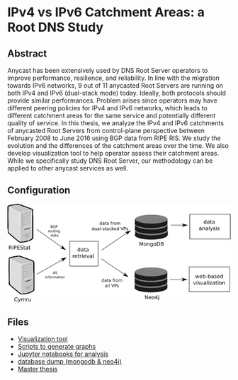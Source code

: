 # IPv4 vs IPv6 Catchment Areas: a Root DNS Study

## Abstract

Anycast has been extensively used by DNS Root Server operators to improve
performance, resilience, and reliability. In line with the migration 
towards IPv6 networks, 9 out of 11 anycasted Root Servers are running on
both IPv4 and IPv6 (dual-stack mode) today. Ideally, both protocols should
provide similar performances. Problem arises since operators may have 
different peering policies for IPv4 and IPv6 networks, which leads to 
different catchment areas for the same service and potentially different 
quality of service. In this thesis, we analyze the IPv4 and IPv6 
catchments of anycasted Root Servers from control-plane perspective between
February 2008 to June 2016 using BGP data from RIPE RIS. We study the 
evolution and the differences of the catchment areas over the time. We 
also develop visualization tool to help operator assess their catchment 
areas. While we specifically study DNS Root Server, our methodology can be 
applied to other anycast services as well.

## Configuration

![config](img/configuration.png)

## Files

- [Visualization tool](anycast_dns_monitoring/)
- [Scripts to generate graphs](scripts/analysis) 
- [Jupyter notebooks for analysis](scripts/Notebook)
- [database dump (mongodb & neo4j)](db/)
- [Master thesis](report/)

